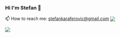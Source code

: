 ### Hi I'm Stefan 👋

📫 How to reach me: [stefankaraferovic@gmail.com](stefankaraferovic@gmail.com)
<img align="center" src="https://github-readme-stats.vercel.app/api/top-langs/?username=<USERNAME>&theme=<THEME_NAME>" />


![](https://img.shields.io/badge/Code-JavaScript-informational?style=flat&logo=JavaScript&logoColor=white&color=2bbc8a)

<!--
**stefank-29/stefank-29** is a ✨ _special_ ✨ repository because its `README.md` (this file) appears on your GitHub profile.

Here are some ideas to get you started:

- 🔭 I’m currently working on ...
- 🌱 I’m currently learning ...
- 👯 I’m looking to collaborate on ...
- 🤔 I’m looking for help with ...
- 💬 Ask me about ...
- 📫 How to reach me: ...
- 😄 Pronouns: ...
- ⚡ Fun fact: ...
-->
